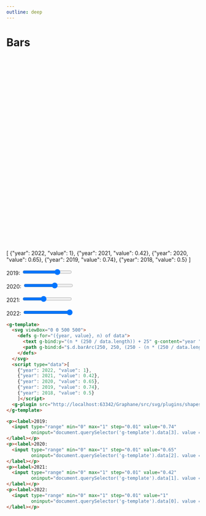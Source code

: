 ```yaml
---
outline: deep
---
```


# Bars

<g-template>
  <svg viewBox="0 0 500 500">
    <defs g-for="({year, value}, n) of data">
      <text g-bind:y="(n * (250 / data.length)) + 25" g-content="year " x="200"></text>
      <path g-bind:d="$.d.barArc(250, 250, (250 - (n * (250 / data.length))), (250 / data.length) - 10, 0, (270 * value))"/>
    </defs>
  </svg>
  <g-script type="plugin" src="https://cdn.graphery.online/graphane/0.1.0-alpha.2/lib/plugins/gsvg.shapes.js"></g-script>
  <g-script type="data">[
    {"year": 2022, "value": 1},
    {"year": 2021, "value": 0.42},
    {"year": 2020, "value": 0.65},
    {"year": 2019, "value": 0.74},
    {"year": 2018, "value": 0.5}
  ]</g-script>
</g-template>

<p><label>2019:
  <input type="range" min="0" max="1" step="0.01" value="0.74" 
         oninput="document.querySelector('g-template').data[3]. value = this.value">
</label></p>
<p><label>2020:
  <input type="range" min="0" max="1" step="0.01" value="0.65"
         oninput="document.querySelector('g-template').data[2]. value = this.value">
</label></p>
<p><label>2021:
  <input type="range" min="0" max="1" step="0.01" value="0.42"
         oninput="document.querySelector('g-template').data[1]. value = this.value">
</label></p>
<p><label>2022:
  <input type="range" min="0" max="1" step="0.01" value="1"
         oninput="document.querySelector('g-template').data[0]. value = this.value">
</label></p>

```html
<g-template>
  <svg viewBox="0 0 500 500">
    <defs g-for="({year, value}, n) of data">
      <text g-bind:y="(n * (250 / data.length)) + 25" g-content="year " x="200"></text>
      <path g-bind:d="$.d.barArc(250, 250, (250 - (n * (250 / data.length))), (250 / data.length) - 10, 0, (270 * value))"/>
    </defs>
  </svg>
  <script type="data">[
    {"year": 2022, "value": 1},
    {"year": 2021, "value": 0.42},
    {"year": 2020, "value": 0.65},
    {"year": 2019, "value": 0.74},
    {"year": 2018, "value": 0.5}
    ]</script>
  <g-plugin src="http://localhost:63342/Graphane/src/svg/plugins/shapes/src/svg.shapes.js"></g-plugin>
</g-template>

<p><label>2019:
  <input type="range" min="0" max="1" step="0.01" value="0.74"
         oninput="document.querySelector('g-template').data[3]. value = this.value">
</label></p>
<p><label>2020:
  <input type="range" min="0" max="1" step="0.01" value="0.65"
         oninput="document.querySelector('g-template').data[2]. value = this.value">
</label></p>
<p><label>2021:
  <input type="range" min="0" max="1" step="0.01" value="0.42"
         oninput="document.querySelector('g-template').data[1]. value = this.value">
</label></p>
<p><label>2022:
  <input type="range" min="0" max="1" step="0.01" value="1"
         oninput="document.querySelector('g-template').data[0]. value = this.value">
</label></p>
```